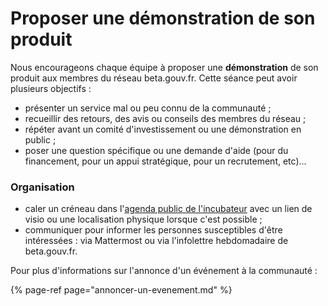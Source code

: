 # Proposer une démonstration de son produit

Nous encourageons chaque équipe à proposer une **démonstration** de son produit aux membres du réseau beta.gouv.fr. Cette séance peut avoir plusieurs objectifs :

* présenter un service mal ou peu connu de la communauté ; 
* recueillir des retours, des avis ou conseils des membres du réseau ; 
* répéter avant un comité d'investissement ou une démonstration en public ; 
* poser une question spécifique ou une demande d'aide \(pour du financement, pour un appui stratégique, pour un recrutement, etc\)...

### Organisation

* caler un créneau dans l'[agenda public de l'incubateur](https://calendar.google.com/calendar/u/0/embed?src=0ieonqap1r5jeal5ugeuhoovlg@group.calendar.google.com&ctz=Europe/Paris) avec un lien de visio ou une localisation physique lorsque c'est possible ; 
* communiquer pour informer les personnes susceptibles d'être intéressées : via Mattermost ou via l'infolettre hebdomadaire de beta.gouv.fr.

Pour plus d'informations sur l'annonce d'un événement à la communauté : 

{% page-ref page="annoncer-un-evenement.md" %}



